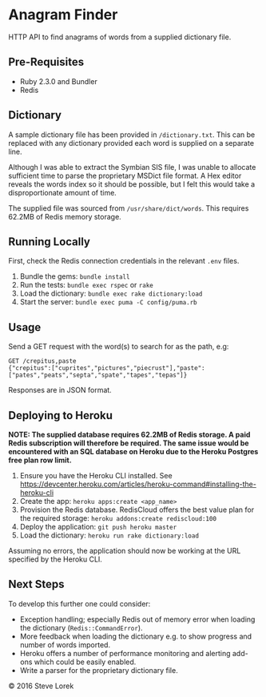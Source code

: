 # Anagram Finder

HTTP API to find anagrams of words from a supplied dictionary file.

## Pre-Requisites

* Ruby 2.3.0 and Bundler
* Redis

## Dictionary

A sample dictionary file has been provided in `/dictionary.txt`. This can be replaced with any dictionary provided each word is supplied on a separate line.

Although I was able to extract the Symbian SIS file, I was unable to allocate sufficient time to parse the proprietary MSDict file format. A Hex editor reveals the words index so it should be possible, but I felt this would take a disproportionate amount of time.

The supplied file was sourced from `/usr/share/dict/words`. This requires 62.2MB of Redis memory storage.

## Running Locally

First, check the Redis connection credentials in the relevant `.env` files.

1. Bundle the gems: `bundle install`
1. Run the tests: `bundle exec rspec` or `rake`
1. Load the dictionary: `bundle exec rake dictionary:load`
1. Start the server: `bundle exec puma -C config/puma.rb`

## Usage

Send a GET request with the word(s) to search for as the path, e.g:

```
GET /crepitus,paste
{"crepitus":["cuprites","pictures","piecrust"],"paste":["pates","peats","septa","spate","tapes","tepas"]}
```

Responses are in JSON format.

## Deploying to Heroku

**NOTE: The supplied database requires 62.2MB of Redis storage. A paid Redis subscription will therefore be required. The same issue would be encountered with an SQL database on Heroku due to the Heroku Postgres free plan row limit.**

1. Ensure you have the Heroku CLI installed. See https://devcenter.heroku.com/articles/heroku-command#installing-the-heroku-cli
1. Create the app: `heroku apps:create <app_name>`
1. Provision the Redis database. RedisCloud offers the best value plan for the required storage: `heroku addons:create rediscloud:100`
1. Deploy the application: `git push heroku master`
1. Load the dictionary: `heroku run rake dictionary:load`

Assuming no errors, the application should now be working at the URL specified by the Heroku CLI.

## Next Steps

To develop this further one could consider:

* Exception handling; especially Redis out of memory error when loading the dictionary (`Redis::CommandError`).
* More feedback when loading the dictionary e.g. to show progress and number of words imported.
* Heroku offers a number of performance monitoring and alerting add-ons which could be easily enabled.
* Write a parser for the proprietary dictionary file.

&copy; 2016 Steve Lorek
